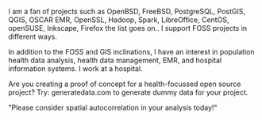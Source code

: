 I am a fan of projects such as OpenBSD, FreeBSD, PostgreSQL, PostGIS, QGIS, OSCAR EMR, OpenSSL, Hadoop, Spark, LibreOffice, CentOS, openSUSE, Inkscape, Firefox the list goes on.. I support FOSS projects in different ways.

In addition to the FOSS and GIS inclinations, I have an interest in population health data analysis, health data management, EMR, and hospital information systems.  I work at a hospital.

Are you creating a proof of concept for a health-focussed open source project? Try: generatedata.com to generate dummy data for your project.

"Please consider spatial autocorrelation in your analysis today!"

